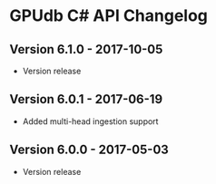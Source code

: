 GPUdb C# API Changelog
=======================

Version 6.1.0 - 2017-10-05
--------------------------
-   Version release


Version 6.0.1 - 2017-06-19
--------------------------

-   Added multi-head ingestion support


Version 6.0.0 - 2017-05-03
--------------------------

-   Version release
